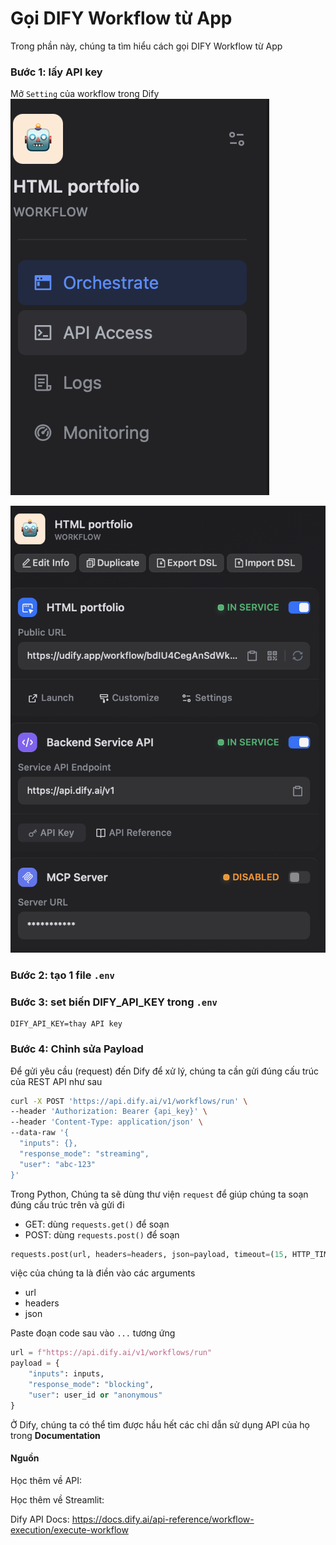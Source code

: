 # Gọi DIFY Workflow từ App

Trong phần này, chúng ta tìm hiểu cách gọi DIFY Workflow từ App

### Bước 1: lấy API key

Mở `Setting` của workflow trong Dify
![alt text](api_access.png)


![alt text](image.png)  

### Bước 2: tạo 1 file `.env`  

### Bước 3: set biến DIFY_API_KEY trong `.env`

```
DIFY_API_KEY=thay API key
```

### Bước 4: Chỉnh sửa Payload  
Để gửi yêu cầu (request) đến Dify để xử lý, chúng ta cần gửi đúng cấu trúc của REST API như sau

```bash
curl -X POST 'https://api.dify.ai/v1/workflows/run' \
--header 'Authorization: Bearer {api_key}' \
--header 'Content-Type: application/json' \
--data-raw '{
  "inputs": {},
  "response_mode": "streaming",
  "user": "abc-123"
}'
```

Trong Python, Chúng ta sẽ dùng thư viện `request` để giúp chúng ta soạn đúng cấu trúc trên và gửi đi

- GET: dùng `requests.get()` để soạn
- POST: dùng `requests.post()` để soạn

```python
requests.post(url, headers=headers, json=payload, timeout=(15, HTTP_TIMEOUT))
```

việc của chúng ta là điền vào các arguments

- url
- headers
- json

Paste đoạn code sau vào `...` tương ứng 

```python
url = f"https://api.dify.ai/v1/workflows/run"
payload = {
    "inputs": inputs,
    "response_mode": "blocking",
    "user": user_id or "anonymous"
}
```

Ở Dify, chúng ta có thể tìm được hầu hết các chỉ dẫn sử dụng API của họ trong **Documentation**

#### Nguồn  
Học thêm về API:

Học thêm về Streamlit:

Dify API Docs: https://docs.dify.ai/api-reference/workflow-execution/execute-workflow  

